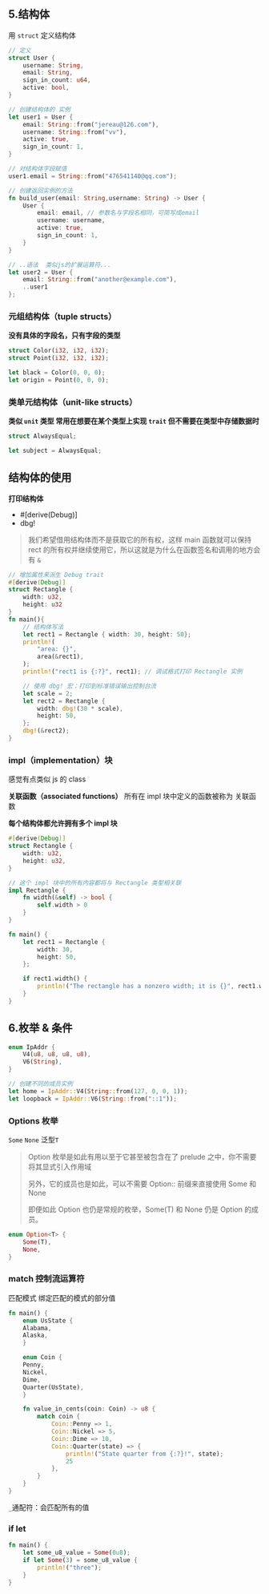 ## 5.结构体

用 `struct` 定义结构体

```rust
// 定义
struct User {
    username: String,
    email: String,
    sign_in_count: u64,
    active: bool,
}

// 创建结构体的 实例
let user1 = User {
    email: String::from("jereau@126.com"),
    username: String::from("vv"),
    active: true,
    sign_in_count: 1,
}

// 对结构体字段赋值
user1.email = String::from("476541140@qq.com");

// 创建返回实例的方法
fn build_user(email: String,username: String) -> User {
    User {
        email: email, // 参数名与字段名相同，可简写成email
        username: username,
        active: true,
        sign_in_count: 1,
    }
}

// ..语法  类似js的扩展运算符...
let user2 = User {
    email: String::from("another@example.com"),
    ..user1
};
```

### 元组结构体（tuple structs）

**没有具体的字段名，只有字段的类型**

```rust
struct Color(i32, i32, i32);
struct Point(i32, i32, i32);

let black = Color(0, 0, 0);
let origin = Point(0, 0, 0);
```

### 类单元结构体（unit-like structs）

**类似 `unit` 类型 常用在想要在某个类型上实现 `trait` 但不需要在类型中存储数据时**

```rust
struct AlwaysEqual;

let subject = AlwaysEqual;
```

## 结构体的使用

**打印结构体**

- #[derive(Debug)]
- dbg!

> 我们希望借用结构体而不是获取它的所有权，这样 main 函数就可以保持 rect 的所有权并继续使用它，所以这就是为什么在函数签名和调用的地方会有 `&`

```rust
// 增加属性来派生 Debug trait
#[derive(Debug)]
struct Rectangle {
    width: u32,
    height: u32
}
fn main(){
    // 结构体写法
    let rect1 = Rectangle { width: 30, height: 50};
    println!(
        "area: {}",
        area(&rect1),
    );
    println!("rect1 is {:?}", rect1); // 调试格式打印 Rectangle 实例

    // 使用 dbg! 宏：打印到标准错误输出控制台流
    let scale = 2;
    let rect2 = Rectangle {
        width: dbg!(30 * scale),
        height: 50,
    };
    dbg!(&rect2);
}
```

### impl（implementation）块

感觉有点类似 js 的 class

**关联函数（associated functions）** 所有在 impl 块中定义的函数被称为 关联函数

**每个结构体都允许拥有多个 impl 块**

```rust
#[derive(Debug)]
struct Rectangle {
    width: u32,
    height: u32,
}

// 这个 impl 块中的所有内容都将与 Rectangle 类型相关联
impl Rectangle {
    fn width(&self) -> bool {
        self.width > 0
    }
}

fn main() {
    let rect1 = Rectangle {
        width: 30,
        height: 50,
    };

    if rect1.width() {
        println!("The rectangle has a nonzero width; it is {}", rect1.width);
    }
}

```

## 6.枚举 & 条件

```rust
enum IpAddr {
    V4(u8, u8, u8, u8),
    V6(String),
}

// 创建不同的成员实例
let home = IpAddr::V4(String::from(127, 0, 0, 1));
let loopback = IpAddr::V6(String::from("::1"));

```

### Options 枚举

`Some` `None` 泛型`T`

> Option<T> 枚举是如此有用以至于它甚至被包含在了 prelude 之中，你不需要将其显式引入作用域
>
> 另外，它的成员也是如此，可以不需要 Option:: 前缀来直接使用 Some 和 None
>
> 即便如此 Option<T> 也仍是常规的枚举，Some(T) 和 None 仍是 Option<T> 的成员。

```rust
enum Option<T> {
    Some(T),
    None,
}
```

### match 控制流运算符

匹配模式 绑定匹配的模式的部分值

```rust
fn main() {
    enum UsState {
    Alabama,
    Alaska,
    }

    enum Coin {
    Penny,
    Nickel,
    Dime,
    Quarter(UsState),
    }

    fn value_in_cents(coin: Coin) -> u8 {
        match coin {
            Coin::Penny => 1,
            Coin::Nickel => 5,
            Coin::Dime => 10,
            Coin::Quarter(state) => {
                println!("State quarter from {:?}!", state);
                25
            },
        }
    }
}

```

`_`通配符：会匹配所有的值

### if let

```rust
fn main() {
    let some_u8_value = Some(0u8);
    if let Some(3) = some_u8_value {
        println!("three");
    }
}

```
